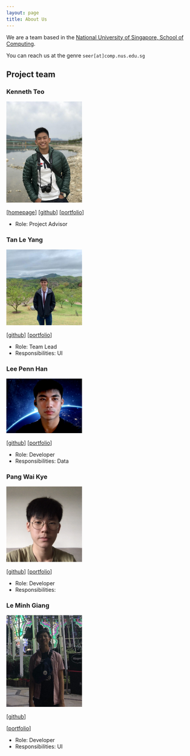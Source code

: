 ```yaml
---
layout: page
title: About Us
---
```


We are a team based in the [National University of Singapore, School of Computing](http://www.comp.nus.edu.sg).

You can reach us at the genre `seer[at]comp.nus.edu.sg`

## Project team

### Kenneth Teo

<img src="images/angrybunny123.png" width="200px">

[[homepage](http://www.comp.nus.edu.sg/~damithch)]
[[github](https://github.com/angrybunny123)]
[[portfolio](team/johndoe.md)]

* Role: Project Advisor

### Tan Le Yang

<img src="images/tanleyang.png" width="200px">

[[github](http://github.com/TanLeYang)]
[[portfolio](team/johndoe.md)]

* Role: Team Lead
* Responsibilities: UI

### Lee Penn Han

<img src="images/pennhanlee.png" width="200px">

[[github](http://github.com/pennhanlee)]
[[portfolio](team/johndoe.md)]

* Role: Developer
* Responsibilities: Data

### Pang Wai Kye

<img src="images/pangpuncake.png" width="200px">

[[github](http://github.com/pangpuncake)]
[[portfolio](team/johndoe.md)]

* Role: Developer
* Responsibilities:

### Le Minh Giang

<img src="images/mgiang2015.jpg" width="200px">

[[github](http://github.com/mgiang2015)]

[[portfolio](team/johndoe.md)]

* Role: Developer
* Responsibilities: UI
